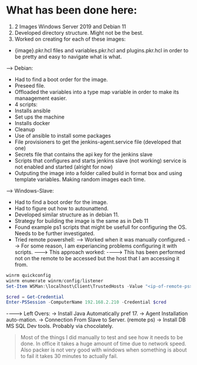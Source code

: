 # What has been done here:

1. 2 Images Windows Server 2019 and Debian 11
2. Developed directory structure. Might not be the best.
3. Worked on creating for each of these images:
- {image}.pkr.hcl files and variables.pkr.hcl and plugins.pkr.hcl in order to be pretty and easy to navigate what is what.

--> Debian:
- Had to find a boot order for the image.
- Preseed file.
- Offloaded the variables into a type map variable in order to make its manaagement easier.
- 4 scripts:
- Installs ansible
- Set ups the machine
- Installs docker
- Cleanup
- Use of ansible to install some packages
- File provisioners to get the jenkins-agent.service file (developed that one)
- Secrets file that contains the api key for the jenkins slave
- Scripts that configures and starts jenkins slave (not working) service is not enabled and started (alright for now)
- Outputing the image into a folder called build in format box and using template variables. Making random images each time.

--> Windows-Slave: 
- Had to find a boot order for the image. 
- Had to figure out how to autounattend.
- Developed similar structure as in debian 11.
- Strategy for building the image is the same as in Deb 11
- Found example ps1 scripts that might be usefull for configuring the OS. Needs to be further investigated.
- Tried remote powershell:
--> Worked when it was manually configured.
--> For some reason, I am experiancing problems configuring it with scripts.
---> This approach worked:
----> 
This has been performed not on the remote to be accessed but the host that I am accessing it from.
```powershell
winrm quickconfig
winrm enumerate winrm/config/listener
Set-Item WSMan:\localhost\Client\TrustedHosts -Value "<ip-of-remote-ps>" -Concatenate

$cred = Get-Credential
Enter-PSSession -ComputerName 192.168.2.210 -Credential $cred
```
----> Left Overs:
-> Install Java Automatically pref 17.
-> Agent Installation auto-mation.
-> Connection From Slave to Server. (remote ps)
-> Install DB MS SQL Dev tools. Probably via chocolately.


> Most of the things I did manually to test and see how it needs to be done.
> In office it takes a huge amount of time due to network speed. Also packer is not very good with windows when something is about to fail it takes 30 minutes to actually fail.

